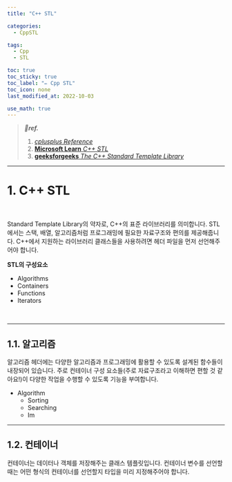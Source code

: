 ```yaml
---
title: "C++ STL"

categories:
  - CppSTL

tags:
  - Cpp
  - STL

toc: true
toc_sticky: true
toc_label: "✏️ Cpp STL"
toc_icon: none
last_modified_at: 2022-10-03

use_math: true
---
```


> ***💚ref.***
>
> 1. [*cplusplus Reference*](https://cplusplus.com/reference/)
> 2. [**Microsoft Learn** *C++ STL*](https://learn.microsoft.com/ko-kr/cpp/standard-library/cpp-standard-library-reference?view=msvc-170)
> 3. [**geeksforgeeks** *The C++ Standard Template Library*](https://www.geeksforgeeks.org/the-c-standard-template-library-stl/)

---

# 1. C++ STL

<br>

Standard Template Library의 약자로, C++의 표준 라이브러리를 의미합니다. STL에서는 스택, 배열, 알고리즘처럼 프로그래밍에 필요한 자료구조와 편의를 제공해줍니다. C++에서 지원하는 라이브러리 클래스들을 사용하려면 헤더 파일을 먼저 선언해주어야 합니다.



**STL의 구성요소**

* Algorithms
* Containers
* Functions
* Iterators

<br>

---

## 1.1. 알고리즘

알고리즘 헤더에는 다양한 알고리즘과 프로그래밍에 활용할 수 있도록 설계된 함수들이 내장되어 있습니다. 주로 컨테이너 구성 요소들(주로 자료구조라고 이해하면 편할 것 같아요!)이 다양한 작업을 수행할 수 있도록 기능을 부여합니다.

* Algorithm
  * Sorting
  * Searching
  * Im



---

## 1.2. 컨테이너

컨테이너는 데이터나 객체를 저장해주는 클래스 템플릿입니다. 컨테이너 변수를 선언할 때는 어떤 형식의 컨테이너를 선언할지 타입을 미리 지정해주어야 합니다. 

